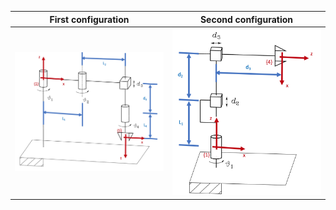 | First configuration    | Second  configuration   |
|------------|-------------|
| <img src="/images/firstquestion.png" width="700"> | <img src="/images/secondquestion.png" width="700"> |
